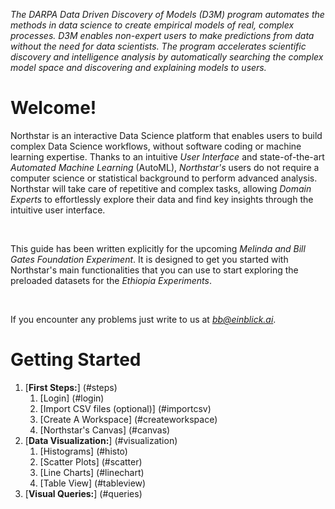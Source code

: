 *The DARPA Data Driven Discovery of Models (D3M) program automates the methods in data science to create empirical models of real, complex processes. D3M enables non-expert users to make predictions from data without the need for data scientists. The program accelerates scientific discovery and intelligence analysis by automatically searching the complex model space and discovering and explaining models to users.*

# Welcome!
             
Northstar is an interactive Data Science platform that enables users to build complex Data Science workflows, without software coding or machine learning expertise. Thanks to an intuitive *User Interface* and state-of-the-art *Automated Machine Learning* (AutoML), *Northstar's* users do not require a computer science or statistical background to perform advanced analysis.  Northstar will take care of repetitive and complex tasks, allowing *Domain Experts* to effortlessly explore their data and find key insights through the intuitive user interface.

<br/>

This guide has been written explicitly for the upcoming *Melinda and Bill Gates Foundation Experiment*. It is designed to get you started with Northstar's main functionalities that you can use to start exploring the preloaded datasets for the *Ethiopia Experiments*. 

<br/>

If you encounter any problems just write to us at *bb@einblick.ai*.

# Getting Started <a name="top"></a>

1. [**First Steps:**] (#steps)
    1. [Login] (#login)
    2. [Import CSV files (optional)] (#importcsv)
    3. [Create A Workspace] (#createworkspace)
    4. [Northstar's Canvas] (#canvas)
2. [**Data Visualization:**] (#visualization)
    1. [Histograms] (#histo)
    2. [Scatter Plots] (#scatter)
    3. [Line Charts] (#linechart)
    4. [Table View] (#tableview)
3. [**Visual Queries:**] (#queries)
